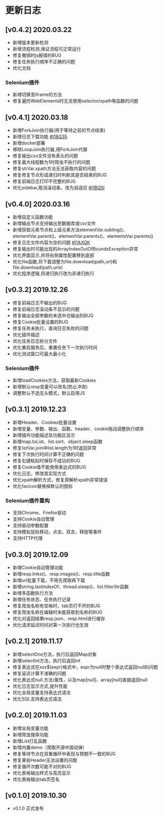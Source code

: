 # 更新日志
## [v0.4.2] 2020.03.22
- 新增版本更新检测
- 新增流程检测,保证流程可正常运行
- 修复撤销时js报错的BUG
- 修复任务执行顺序不正确的问题
- 优化文档
### Selenium插件
- 新增切换至iframe的方法
- 修复遍历WebElements时无法使用selector/xpath等函数的问题


## [v0.4.1] 2020.03.18
- 新增ForkJoin执行器(用于等待之前的节点结束)
- 新增日志下载功能 [#I1BQ35](https://gitee.com/jmxd/spider-flow/issues/I1BQ35)
- 新增docker部署
- 移除LoopJoin执行器,用ForkJoin代替
- 修复输出csv文件没有表头的问题
- 修复最大线程数为1时爬虫不执行的问题
- 修复strVar.xpath方法无法获取内容的问题
- 修复修复节点形成递归时判断其是否结束的BUG
- 修复前端日志打印不完整的BUG
- 优化sidebar,取消滚动条，改为自适应 [#I1BQ5I](https://gitee.com/jmxd/spider-flow/issues/I1BQ5I)

## [v0.4.0] 2020.03.16
- 新增自定义函数功能
- 新增输出节点支持输出至数据库或csv文件
- 新增获取元素节点和上级元素方法elementVar.subling()、elementVar.parent()、elementVar.parents()、elementsVar.parents()
- 修复日志文件内容为空的问题 [#I1AXQK](https://gitee.com/jmxd/spider-flow/issues/I1AXQK)
- 修复输出时可能出现的ArrayIndexOutOfBoundsException异常
- 优化界面显示,并将右侧属性配置移到底部
- 优化file函数,将下载调整为file.download(path,url)和file.download(path,urls)
- 优化程序逻辑,将递归执行改为非递归执行

## [v0.3.2] 2019.12.26
- 修复前端日志不输出的BUG
- 修复前端日志滚动条不显示的问题
- 修复输出全部参数的未选中也输出的BUG
- 修复Cookie批量设置的BUG
- 修复任务未执行，查询日志失败的问题
- 优化插件描述
- 优化任务日志拆分文件
- 优化重启服务后，重置任务下一次执行时间
- 优化测试窗口可最大最小化
### Selenium插件
- 新增loadCookies方法，获取最新Cookies
- 新增默认resp变量可以改名(防止冲突)
- 调整默认不选无头模式，默认启用JS

## [v0.3.1] 2019.12.23
- 新增Header、Cookies批量设置
- 新增变量、参数、输出、函数、header、cookie拖动调整执行顺序
- 新增插件功能描述及功能区显示
- 新增map.toList、list.sort、object.sleep函数
- 修复listVar.join中list.length为1时返回异常
- 修复下次执行时间计算不正确的问题
- 修复右键粘贴时保存不成功的BUG
- 修复Cookie值不能使用表达式的BUG
- 优化日志，修改其实现方式
- 优化xpath解析方式，修复原解析xpath异常错误
- 优化favicon替换掉默认的图标
### Selenium插件重构
- 支持Chrome、Firefox驱动
- 支持Cookie自动管理
- 支持驱动参数配置
- 支持模拟鼠标移动，点击，双击，释放等事件
- 支持HTTP代理


## [v0.3.0] 2019.12.09
- 新增Cookie自动管理功能
- 新增resp.links()、resp.images()、resp.title函数
- 新增url批量下载，不用先爬取再下载
- 新增string.lastIndexOf、thread.sleep()、list.filterStr函数
- 新增多函数执行方法
- 新增任务状态、任务执行记录
- 修复爬虫名称有空格时，tab页打不开的BUG
- 修复爬虫名称在编辑时未能获取到名称的BUG
- 优化对返回结果resp.json、resp.html进行缓存
- 优化请求延迟时间对第一次执行也生效


## [v0.2.1] 2019.11.17
- 新增selectOne方法，执行后返回Map对象
- 新增selectInt方法，执行后返回int
- 修复表达式在xxx${expr}格式中，expr为null时整个表达式返回null的问题
- 修复延迟计算不准确的问题
- 优化表达式null.方法/属性，以及map[null]、array[null]直接返回null
- 优化日志显示方式,提升性能
- 优化全局变量支持表达式语法
- 优化SQL支持表达式语法

## [v0.2.0] 2019.11.03
- 新增全局变量功能
- 新增爬虫搜索功能
- 新增List打乱函数
- 新增内置demo（爬取开源中国动弹）
- 修复等待节点在双重循环中表现与预期不一致的BUG
- 修复某些Header无法设置的问题
- 修复循环次数可能不对的BUG
- 优化表格输出样式与高亮显示
- 优化表格输出tab页签名

## [v0.1.0] 2019.10.30
- v0.1.0 正式发布